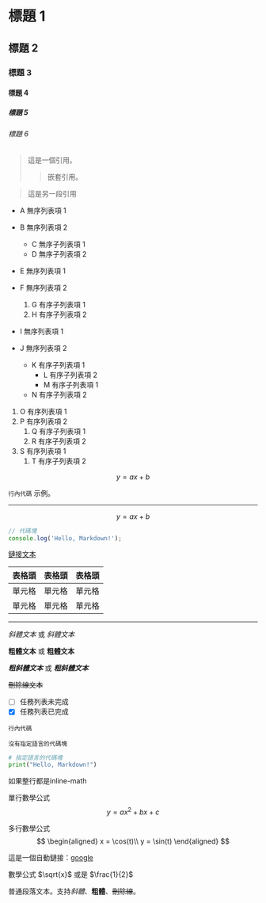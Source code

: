 # 標題 1

## 標題 2

### 標題 3

#### 標題 4

##### 標題 5

###### 標題 6

> 這是一個引用。
>
> > 嵌套引用。
> 

> 這是另一段引用


- A 無序列表項 1
- B 無序列表項 2
    - C 無序子列表項 1
    - D 無序子列表項 2
- E 無序列表項 1
- F 無序列表項 2
    1. G 有序子列表項 1
    2. H 有序子列表項 2

- I 無序列表項 1
- J 無序列表項 2
    - K 有序子列表項 1
        - L 有序子列表項 2
        - M 有序子列表項 1
    - N 有序子列表項 2

1. O 有序列表項 1
2. P 有序列表項 2
    1. Q 有序子列表項 1
    2. R 有序子列表項 2
3. S 有序列表項 1
    1. T 有序子列表項 2


$$
y = ax+b
$$


`行內代碼` 示例。

---

$$
y = ax+b
$$

```javascript
// 代碼塊
console.log('Hello, Markdown!');
```

[鏈接文本](http://example.com)

| 表格頭 | 表格頭 | 表格頭 |
| ------ | ------ | ------ |
| 單元格 | 單元格 | 單元格 |
| 單元格 | 單元格 | 單元格 |

---

*斜體文本* 或 _斜體文本_

**粗體文本** 或 __粗體文本__

***粗斜體文本*** 或 ___粗斜體文本___

~~刪除線文本~~

- [ ] 任務列表未完成
- [x] 任務列表已完成

`行內代碼`

```
沒有指定語言的代碼塊
```

```python
# 指定語言的代碼塊
print("Hello, Markdown!")
```

$\text{如果整行都是inline-math}$

單行數學公式
    $$
    y = ax^2 + bx + c
    $$

多行數學公式
$$
\begin{aligned}
x = \cos(t)\\
y = \sin(t)
\end{aligned}
$$


這是一個自動鏈接：[google](http://google.com)

數學公式 $\sqrt{x}$ 或是 $\frac{1}{2}$

普通段落文本。支持*斜體*、**粗體**、~~刪除線~~。

